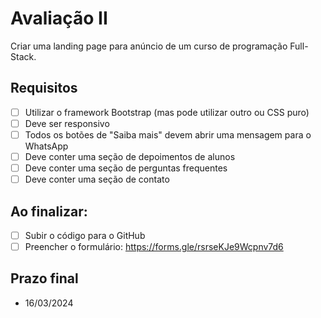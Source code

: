 # Avaliação II

Criar uma landing page para anúncio de um curso de programação Full-Stack.

## Requisitos

- [ ] Utilizar o framework Bootstrap (mas pode utilizar outro ou CSS puro)
- [ ] Deve ser responsivo
- [ ] Todos os botões de "Saiba mais" devem abrir uma mensagem para o WhatsApp
- [ ] Deve conter uma seção de depoimentos de alunos
- [ ] Deve conter uma seção de perguntas frequentes
- [ ] Deve conter uma seção de contato

## Ao finalizar:

- [ ] Subir o código para o GitHub
- [ ] Preencher o formulário: https://forms.gle/rsrseKJe9Wcpnv7d6

## Prazo final

- 16/03/2024
